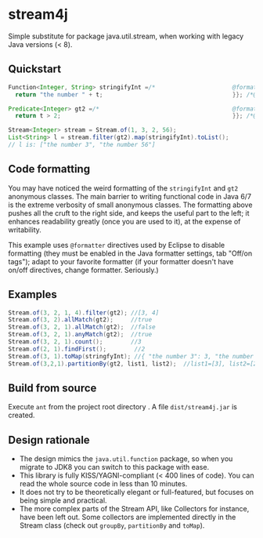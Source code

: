 # stream4j
Simple substitute for package java.util.stream, when working with legacy Java versions (&lt; 8).

## Quickstart
```java
Function<Integer, String> stringifyInt =/*						@formatter:off*/ new Function<Integer, String>() { @Override public String apply(Integer t)  {
  return "the number " + t; 									}}; /*@formatter:on*/

Predicate<Integer> gt2 =/* 										@formatter:off*/ new Predicate<Integer>() { @Override public boolean test(Integer t){
  return t > 2; 												}}; /*@formatter:on*/

Stream<Integer> stream = Stream.of(1, 3, 2, 56);
List<String> l = stream.filter(gt2).map(stringifyInt).toList();
// l is: ["the number 3", "the number 56"]
```

## Code formatting
You may have noticed the weird formatting of the ```stringifyInt``` and ```gt2``` anonymous classes. The main barrier to writing functional code in Java 6/7 is the extreme verbosity of small anonymous classes. The formatting above pushes all the cruft to the right side, and keeps the useful part to the left; it enhances readability greatly (once you are used to it), at the expense of writability.

This example uses ```@formatter``` directives used by Eclipse to disable formatting (they must be enabled in the Java formatter settings, tab "Off/on tags"); adapt to your favorite formatter (if your formatter doesn't have on/off directives, change formatter. Seriously.)

## Examples
```java
Stream.of(3, 2, 1, 4).filter(gt2); //[3, 4]
Stream.of(3, 2).allMatch(gt2);     //true
Stream.of(3, 2, 1).allMatch(gt2);  //false
Stream.of(3, 2, 1).anyMatch(gt2);  //true
Stream.of(3, 2, 1).count();        //3
Stream.of(2, 1).findFirst();        //2
Stream.of(3, 1).toMap(stringfyInt); //{ "the number 3": 3, "the number 1": 1 }
Stream.of(3,2,1).partitionBy(gt2, list1, list2);  //list1=[3], list2=[2, 1]
```

## Build from source
Execute ```ant``` from the project root directory . A file ```dist/stream4j.jar``` is  created. 

## Design rationale
* The design mimics the ```java.util.function``` package, so when you migrate to JDK8 you can switch to this package with ease.
* This library is fully KISS/YAGNI-compliant (< 400 lines of code). You can read the whole source code in less than 10 minutes.
* It does not try to be theoretically elegant or full-featured, but focuses on being simple and practical.
* The more complex parts of the Stream API, like Collectors for instance, have been left out. Some collectors are implemented directly in the Stream class (check out ```groupBy```, ```partitionBy``` and ```toMap```).
